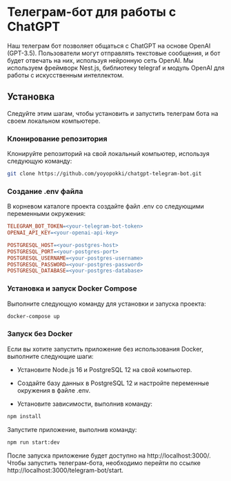 # Телеграм-бот для работы с ChatGPT
Наш телеграм бот позволяет общаться с ChatGPT на основе OpenAI (GPT-3.5). Пользователи могут отправлять текстовые сообщения, и бот будет отвечать на них, используя нейронную сеть OpenAI. Мы используем фреймворк Nest.js, библиотеку telegraf и модуль OpenAI для работы с искусственным интеллектом.

## Установка
Следуйте этим шагам, чтобы установить и запустить телеграм бота на своем локальном компьютере.

### Клонирование репозитория
Клонируйте репозиторий на свой локальный компьютер, используя следующую команду:

```bash
git clone https://github.com/yoyopokki/chatgpt-telegram-bot.git
```

### Создание .env файла
В корневом каталоге проекта создайте файл .env со следующими переменными окружения:

```makefile
TELEGRAM_BOT_TOKEN=<your-telegram-bot-token>
OPENAI_API_KEY=<your-openai-api-key>

POSTGRESQL_HOST=<your-postgres-host>
POSTGRESQL_PORT=<your-postgres-port>
POSTGRESQL_USERNAME=<your-postgres-username>
POSTGRESQL_PASSWORD=<your-postgres-password>
POSTGRESQL_DATABASE=<your-postgres-database>
```

### Установка и запуск Docker Compose
Выполните следующую команду для установки и запуска проекта:

```bash
docker-compose up
```

### Запуск без Docker
Если вы хотите запустить приложение без использования Docker, выполните следующие шаги:

- Установите Node.js 16 и PostgreSQL 12 на свой компьютер.

- Создайте базу данных в PostgreSQL 12 и настройте переменные окружения в файле .env.

- Установите зависимости, выполнив команду:

```bash
npm install
```
Запустите приложение, выполнив команду:

```bash
npm run start:dev
```
После запуска приложение будет доступно на http://localhost:3000/.
Чтобы запустить телеграм-бота, необходимо перейти по ссылке http://localhost:3000/telegram-bot/start.

